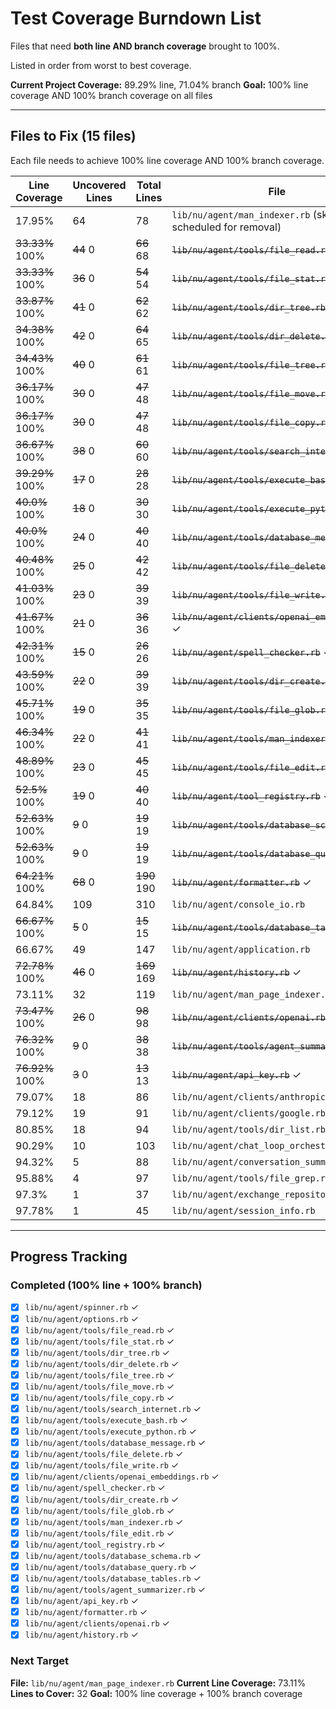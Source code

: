 # Test Coverage Burndown List

Files that need **both line AND branch coverage** brought to 100%.

Listed in order from worst to best coverage.

**Current Project Coverage:** 89.29% line, 71.04% branch
**Goal:** 100% line coverage AND 100% branch coverage on all files

---

## Files to Fix (15 files)

Each file needs to achieve 100% line coverage AND 100% branch coverage.

| Line Coverage | Uncovered Lines | Total Lines | File |
|---------------|----------------|-------------|------|
|  17.95% |             64 |          78 | `lib/nu/agent/man_indexer.rb` (skip - scheduled for removal) |
|  ~~33.33%~~ 100% |             ~~44~~ 0 |          ~~66~~ 68 | ~~`lib/nu/agent/tools/file_read.rb`~~ ✓ |
|  ~~33.33%~~ 100% |             ~~36~~ 0 |          ~~54~~ 54 | ~~`lib/nu/agent/tools/file_stat.rb`~~ ✓ |
|  ~~33.87%~~ 100% |             ~~41~~ 0 |          ~~62~~ 62 | ~~`lib/nu/agent/tools/dir_tree.rb`~~ ✓ |
|  ~~34.38%~~ 100% |             ~~42~~ 0 |          ~~64~~ 65 | ~~`lib/nu/agent/tools/dir_delete.rb`~~ ✓ |
|  ~~34.43%~~ 100% |             ~~40~~ 0 |          ~~61~~ 61 | ~~`lib/nu/agent/tools/file_tree.rb`~~ ✓ |
|  ~~36.17%~~ 100% |             ~~30~~ 0 |          ~~47~~ 48 | ~~`lib/nu/agent/tools/file_move.rb`~~ ✓ |
|  ~~36.17%~~ 100% |             ~~30~~ 0 |          ~~47~~ 48 | ~~`lib/nu/agent/tools/file_copy.rb`~~ ✓ |
|  ~~36.67%~~ 100% |             ~~38~~ 0 |          ~~60~~ 60 | ~~`lib/nu/agent/tools/search_internet.rb`~~ ✓ |
|  ~~39.29%~~ 100% |             ~~17~~ 0 |          ~~28~~ 28 | ~~`lib/nu/agent/tools/execute_bash.rb`~~ ✓ |
|   ~~40.0%~~ 100% |             ~~18~~ 0 |          ~~30~~ 30 | ~~`lib/nu/agent/tools/execute_python.rb`~~ ✓ |
|   ~~40.0%~~ 100% |             ~~24~~ 0 |          ~~40~~ 40 | ~~`lib/nu/agent/tools/database_message.rb`~~ ✓ |
|  ~~40.48%~~ 100% |             ~~25~~ 0 |          ~~42~~ 42 | ~~`lib/nu/agent/tools/file_delete.rb`~~ ✓ |
|  ~~41.03%~~ 100% |             ~~23~~ 0 |          ~~39~~ 39 | ~~`lib/nu/agent/tools/file_write.rb`~~ ✓ |
|  ~~41.67%~~ 100% |             ~~21~~ 0 |          ~~36~~ 36 | ~~`lib/nu/agent/clients/openai_embeddings.rb`~~ ✓ |
|  ~~42.31%~~ 100% |             ~~15~~ 0 |          ~~26~~ 26 | ~~`lib/nu/agent/spell_checker.rb`~~ ✓ |
|  ~~43.59%~~ 100% |             ~~22~~ 0 |          ~~39~~ 39 | ~~`lib/nu/agent/tools/dir_create.rb`~~ ✓ |
|  ~~45.71%~~ 100% |             ~~19~~ 0 |          ~~35~~ 35 | ~~`lib/nu/agent/tools/file_glob.rb`~~ ✓ |
|  ~~46.34%~~ 100% |             ~~22~~ 0 |          ~~41~~ 41 | ~~`lib/nu/agent/tools/man_indexer.rb`~~ ✓ |
|  ~~48.89%~~ 100% |             ~~23~~ 0 |          ~~45~~ 45 | ~~`lib/nu/agent/tools/file_edit.rb`~~ ✓ |
|   ~~52.5%~~ 100% |             ~~19~~ 0 |          ~~40~~ 40 | ~~`lib/nu/agent/tool_registry.rb`~~ ✓ |
|  ~~52.63%~~ 100% |              ~~9~~ 0 |          ~~19~~ 19 | ~~`lib/nu/agent/tools/database_schema.rb`~~ ✓ |
|  ~~52.63%~~ 100% |              ~~9~~ 0 |          ~~19~~ 19 | ~~`lib/nu/agent/tools/database_query.rb`~~ ✓ |
|  ~~64.21%~~ 100% |             ~~68~~ 0 |         ~~190~~ 190 | ~~`lib/nu/agent/formatter.rb`~~ ✓ |
|  64.84% |            109 |         310 | `lib/nu/agent/console_io.rb` |
|  ~~66.67%~~ 100% |              ~~5~~ 0 |          ~~15~~ 15 | ~~`lib/nu/agent/tools/database_tables.rb`~~ ✓ |
|  66.67% |             49 |         147 | `lib/nu/agent/application.rb` |
|  ~~72.78%~~ 100% |             ~~46~~ 0 |         ~~169~~ 169 | ~~`lib/nu/agent/history.rb`~~ ✓ |
|  73.11% |             32 |         119 | `lib/nu/agent/man_page_indexer.rb` |
|  ~~73.47%~~ 100% |             ~~26~~ 0 |          ~~98~~ 98 | ~~`lib/nu/agent/clients/openai.rb`~~ ✓ |
|  ~~76.32%~~ 100% |              ~~9~~ 0 |          ~~38~~ 38 | ~~`lib/nu/agent/tools/agent_summarizer.rb`~~ ✓ |
|  ~~76.92%~~ 100% |              ~~3~~ 0 |          ~~13~~ 13 | ~~`lib/nu/agent/api_key.rb`~~ ✓ |
|  79.07% |             18 |          86 | `lib/nu/agent/clients/anthropic.rb` |
|  79.12% |             19 |          91 | `lib/nu/agent/clients/google.rb` |
|  80.85% |             18 |          94 | `lib/nu/agent/tools/dir_list.rb` |
|  90.29% |             10 |         103 | `lib/nu/agent/chat_loop_orchestrator.rb` |
|  94.32% |              5 |          88 | `lib/nu/agent/conversation_summarizer.rb` |
|  95.88% |              4 |          97 | `lib/nu/agent/tools/file_grep.rb` |
|   97.3% |              1 |          37 | `lib/nu/agent/exchange_repository.rb` |
|  97.78% |              1 |          45 | `lib/nu/agent/session_info.rb` |

---

## Progress Tracking

### Completed (100% line + 100% branch)
- [x] `lib/nu/agent/spinner.rb` ✓
- [x] `lib/nu/agent/options.rb` ✓
- [x] `lib/nu/agent/tools/file_read.rb` ✓
- [x] `lib/nu/agent/tools/file_stat.rb` ✓
- [x] `lib/nu/agent/tools/dir_tree.rb` ✓
- [x] `lib/nu/agent/tools/dir_delete.rb` ✓
- [x] `lib/nu/agent/tools/file_tree.rb` ✓
- [x] `lib/nu/agent/tools/file_move.rb` ✓
- [x] `lib/nu/agent/tools/file_copy.rb` ✓
- [x] `lib/nu/agent/tools/search_internet.rb` ✓
- [x] `lib/nu/agent/tools/execute_bash.rb` ✓
- [x] `lib/nu/agent/tools/execute_python.rb` ✓
- [x] `lib/nu/agent/tools/database_message.rb` ✓
- [x] `lib/nu/agent/tools/file_delete.rb` ✓
- [x] `lib/nu/agent/tools/file_write.rb` ✓
- [x] `lib/nu/agent/clients/openai_embeddings.rb` ✓
- [x] `lib/nu/agent/spell_checker.rb` ✓
- [x] `lib/nu/agent/tools/dir_create.rb` ✓
- [x] `lib/nu/agent/tools/file_glob.rb` ✓
- [x] `lib/nu/agent/tools/man_indexer.rb` ✓
- [x] `lib/nu/agent/tools/file_edit.rb` ✓
- [x] `lib/nu/agent/tool_registry.rb` ✓
- [x] `lib/nu/agent/tools/database_schema.rb` ✓
- [x] `lib/nu/agent/tools/database_query.rb` ✓
- [x] `lib/nu/agent/tools/database_tables.rb` ✓
- [x] `lib/nu/agent/tools/agent_summarizer.rb` ✓
- [x] `lib/nu/agent/api_key.rb` ✓
- [x] `lib/nu/agent/formatter.rb` ✓
- [x] `lib/nu/agent/clients/openai.rb` ✓
- [x] `lib/nu/agent/history.rb` ✓

### Next Target

**File:** `lib/nu/agent/man_page_indexer.rb`
**Current Line Coverage:** 73.11%
**Lines to Cover:** 32
**Goal:** 100% line coverage + 100% branch coverage
